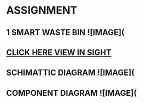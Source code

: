# ASSIGNMENT 
## 1 SMART WASTE BIN             ![IMAGE](
## [CLICK HERE VIEW IN SIGHT](https://www.tinkercad.com/things/lJWylAqneBN-smart-waste-bin-project/editel)
## SCHIMATTIC DIAGRAM            ![IMAGE](
## COMPONENT DIAGRAM             ![IMAGE](

